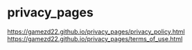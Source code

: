 # privacy_pages

https://gamezd22.github.io/privacy_pages/privacy_policy.html
https://gamezd22.github.io/privacy_pages/terms_of_use.html
